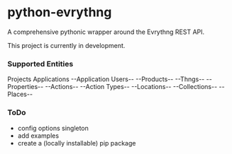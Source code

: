 # python-evrythng

A comprehensive pythonic wrapper around the Evrythng REST API.

This project is currently in development.

### Supported Entities

Projects
Applications
--Application Users--
--Products--
--Thngs--
--Properties--
--Actions--
--Action Types--
--Locations--
--Collections--
--Places--

### ToDo

- config options singleton
- add examples
- create a (locally installable) pip package
